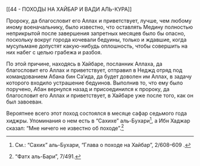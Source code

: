 [[44 - ПОХОДЫ НА ХАЙБАР И ВАДИ АЛЬ-КУРА]]

Пророку, да благословит его Аллах и приветствует, лучше, чем любому иному военачальнику, было известно, что оставлять Медину полностью неприкрытой после завершения запретных месяцев было бы опасно, поскольку вокруг города кочевали бедуины, только и ждавшие, когда мусульмане допустят какую-нибудь оплошность, чтобы совершить на них набег с целью грабежа и разбоя.

По этой причине, находясь в Хайбаре, посланник Аллаха, да благословит его Аллах и приветствует, отправил в Неджд отряд под командованием Абана бин Са‘ида, да будет доволен им Аллах, в задачу которого входило устрашение бедуинов. Выполнив то, что ему было поручено, Абан вернулся назад и присоединился к пророку, да благословит его Аллах и приветствует, в Хайбаре уже после того, как он был завоеван.

Вероятнее всего этот поход состоялся в месяце сафар седьмого года хиджры. Упоминания о нем есть в “Сахихе” аль-Бухари[^1], а Ибн Хаджар сказал: “Мне ничего не известно об походе”.[^2]

[^1]: См.: “Сахих” аль-Бухари, “Глава о походе на Хайбар”, 2/608–609 .

[^2]: “Фатх аль-Бари”, 7/491.

